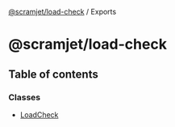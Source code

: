 [@scramjet/load-check](README.md) / Exports

# @scramjet/load-check

## Table of contents

### Classes

- [LoadCheck](classes/LoadCheck.md)
